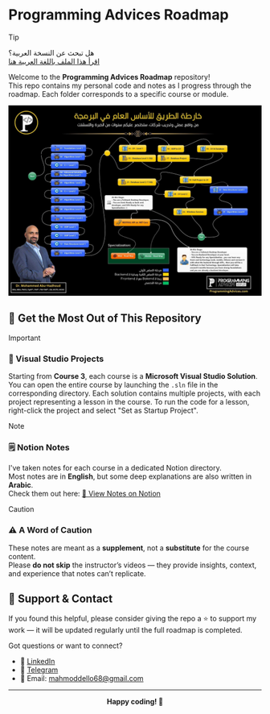 # Programming Advices Roadmap

>[!TIP]
> هل تبحث عن النسخة العربية؟  
> [اقرأ هذا الملف باللغة العربية هنا](./README.ar.md)

Welcome to the **Programming Advices Roadmap** repository!  
This repo contains my personal code and notes as I progress through the roadmap. Each folder corresponds to a specific course or module.

![Roadmap Preview](./roadmap.png)

## 🚀 Get the Most Out of This Repository

> [!IMPORTANT]
> ### 📌 Visual Studio Projects  
> Starting from **Course 3**, each course is a **Microsoft Visual Studio Solution**. 
> You can open the entire course by launching the `.sln` file in the corresponding directory.
> Each solution contains multiple projects, with each project representing a lesson in the course. To run the code for a lesson, right-click the project and select "Set as Startup Project".

> [!NOTE]
> ### 🗒️ Notion Notes  
> I've taken notes for each course in a dedicated Notion directory.  
> Most notes are in **English**, but some deep explanations are also written in **Arabic**.  
> Check them out here: [📝 View Notes on Notion](https://mahmouddello.notion.site/Programming-Advices-3e886867074845e9bab91bec69ce479d?source=copy_link)

> [!CAUTION]
> ### ⚠️ A Word of Caution  
> These notes are meant as a **supplement**, not a **substitute** for the course content.  
> Please **do not skip** the instructor’s videos — they provide insights, context, and experience that notes can’t replicate.


## 💬 Support & Contact

If you found this helpful, please consider giving the repo a ⭐ to support my work — it will be updated regularly until the full roadmap is completed.

Got questions or want to connect?

- 💼 [LinkedIn](https://www.linkedin.com/in/mahmoud-dello/)
- 📲 [Telegram](https://t.me/mahmouddello)
- 📧 Email: mahmoddello68@gmail.com

---

<div align="center">
  <strong>Happy coding! 🎉</strong>
</div>


